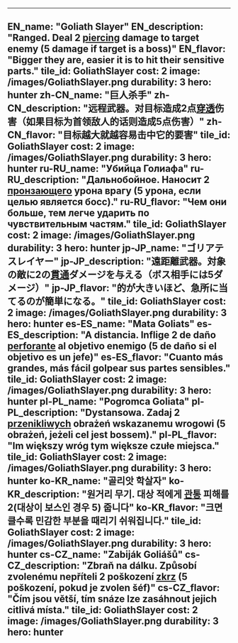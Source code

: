 ---

EN_name: "Goliath Slayer"
EN_description: "Ranged. Deal 2 <u>piercing</u> damage to target enemy (5 damage if target is a boss)"
EN_flavor: "Bigger they are, easier it is to hit their sensitive parts."
tile_id: GoliathSlayer
cost: 2
image: /images/GoliathSlayer.png
durability: 3
hero: hunter
zh-CN_name: "巨人杀手"
zh-CN_description: "远程武器。对目标造成2点<u>穿透</u>伤害（如果目标为首领敌人的话则造成5点伤害）"
zh-CN_flavor: "目标越大就越容易击中它的要害"
tile_id: GoliathSlayer
cost: 2
image: /images/GoliathSlayer.png
durability: 3
hero: hunter
ru-RU_name: "Убийца Голиафа"
ru-RU_description: "Дальнобойное. Наносит 2 <u>пронзающего</u> урона врагу (5 урона, если целью является босс)."
ru-RU_flavor: "Чем они больше, тем легче ударить по чувствительным частям."
tile_id: GoliathSlayer
cost: 2
image: /images/GoliathSlayer.png
durability: 3
hero: hunter
jp-JP_name: "ゴリアテスレイヤー"
jp-JP_description: "遠距離武器。対象の敵に2の<u>貫通</u>ダメージを与える（ボス相手には5ダメージ）"
jp-JP_flavor: "的が大きいほど、急所に当てるのが簡単になる。"
tile_id: GoliathSlayer
cost: 2
image: /images/GoliathSlayer.png
durability: 3
hero: hunter
es-ES_name: "Mata Goliats"
es-ES_description: "A distancia. Inflige 2 de daño <u>perforante</u> al objetivo enemigo (5 de daño si el objetivo es un jefe)"
es-ES_flavor: "Cuanto más grandes, más fácil golpear sus partes sensibles."
tile_id: GoliathSlayer
cost: 2
image: /images/GoliathSlayer.png
durability: 3
hero: hunter
pl-PL_name: "Pogromca Goliata"
pl-PL_description: "Dystansowa. Zadaj 2 <u>przenikliwych</u> obrażeń wskazanemu wrogowi (5 obrażeń, jeżeli cel jest bossem)."
pl-PL_flavor: "Im większy wróg tym większe czułe miejsca."
tile_id: GoliathSlayer
cost: 2
image: /images/GoliathSlayer.png
durability: 3
hero: hunter
ko-KR_name: "골리앗 학살자"
ko-KR_description: "원거리 무기. 대상 적에게 <u>관통</u> 피해를 2(대상이 보스인 경우 5) 줍니다"
ko-KR_flavor: "크면 클수록 민감한 부분을 때리기 쉬워집니다."
tile_id: GoliathSlayer
cost: 2
image: /images/GoliathSlayer.png
durability: 3
hero: hunter
cs-CZ_name: "Zabiják Goliášů"
cs-CZ_description: "Zbraň na dálku. Způsobí zvolenému nepříteli 2 poškození <u>zkrz</u> (5 poškození, pokud je zvolen šéf)"
cs-CZ_flavor: "Čím jsou větší, tím snáze lze zasáhnout jejich citlivá místa."
tile_id: GoliathSlayer
cost: 2
image: /images/GoliathSlayer.png
durability: 3
hero: hunter
---